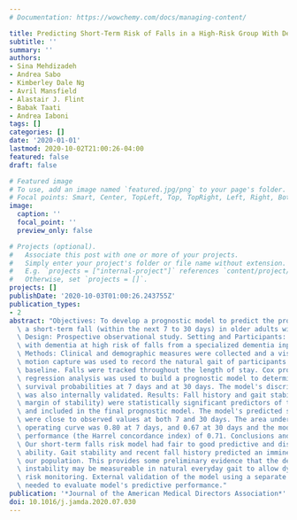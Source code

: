 ```yaml
---
# Documentation: https://wowchemy.com/docs/managing-content/

title: Predicting Short-Term Risk of Falls in a High-Risk Group With Dementia
subtitle: ''
summary: ''
authors:
- Sina Mehdizadeh
- Andrea Sabo
- Kimberley Dale Ng
- Avril Mansfield
- Alastair J. Flint
- Babak Taati
- Andrea Iaboni
tags: []
categories: []
date: '2020-01-01'
lastmod: 2020-10-02T21:00:26-04:00
featured: false
draft: false

# Featured image
# To use, add an image named `featured.jpg/png` to your page's folder.
# Focal points: Smart, Center, TopLeft, Top, TopRight, Left, Right, BottomLeft, Bottom, BottomRight.
image:
  caption: ''
  focal_point: ''
  preview_only: false

# Projects (optional).
#   Associate this post with one or more of your projects.
#   Simply enter your project's folder or file name without extension.
#   E.g. `projects = ["internal-project"]` references `content/project/deep-learning/index.md`.
#   Otherwise, set `projects = []`.
projects: []
publishDate: '2020-10-03T01:00:26.243755Z'
publication_types:
- 2
abstract: "Objectives: To develop a prognostic model to predict the probability of\
  \ a short-term fall (within the next 7 to 30 days) in older adults with dementia.\
  \ Design: Prospective observational study. Setting and Participants: Fifty-one individuals\
  \ with dementia at high risk of falls from a specialized dementia inpatient unit.\
  \ Methods: Clinical and demographic measures were collected and a vision-based markerless\
  \ motion capture was used to record the natural gait of participants over a 2-week\
  \ baseline. Falls were tracked throughout the length of stay. Cox proportional hazard\
  \ regression analysis was used to build a prognostic model to determine fall-free\
  \ survival probabilities at 7 days and at 30 days. The model's discriminative ability\
  \ was also internally validated. Results: Fall history and gait stability (estimated\
  \ margin of stability) were statistically significant predictors of time to fall\
  \ and included in the final prognostic model. The model's predicted survival probabilities\
  \ were close to observed values at both 7 and 30 days. The area under the receiver\
  \ operating curve was 0.80 at 7 days, and 0.67 at 30 days and the model had a discrimination\
  \ performance (the Harrel concordance index) of 0.71. Conclusions and Implications:\
  \ Our short-term falls risk model had fair to good predictive and discrimination\
  \ ability. Gait stability and recent fall history predicted an imminent fall in\
  \ our population. This provides some preliminary evidence that the degree of gait\
  \ instability may be measureable in natural everyday gait to allow dynamic falls\
  \ risk monitoring. External validation of the model using a separate data set is\
  \ needed to evaluate model's predictive performance."
publication: '*Journal of the American Medical Directors Association*'
doi: 10.1016/j.jamda.2020.07.030
---
```


